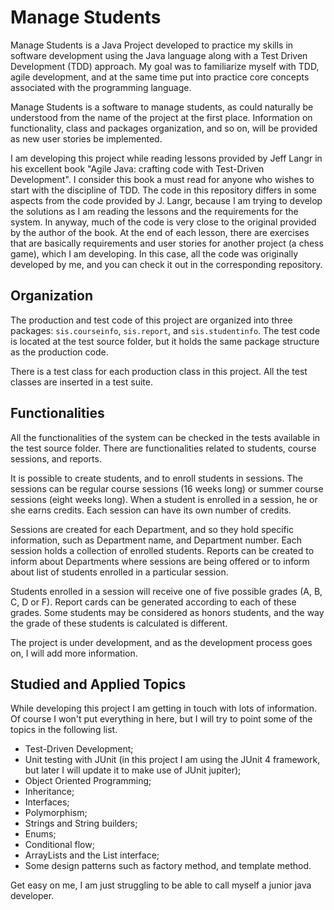 # Manage Students

Manage Students is a Java Project developed to practice my skills in software development using the Java language along with a Test Driven Development (TDD) approach. My goal was to familiarize myself with TDD, agile development, and at the same time put into practice core concepts associated with the programming language.

Manage Students is a software to manage students, as could naturally be understood from the name of the project at the first place. Information on functionality, class and packages organization, and so on, will be provided as new user stories be implemented.

I am developing this project while reading lessons provided by Jeff Langr in his excellent book "Agile Java: crafting code with Test-Driven Development". I consider this book a must read for anyone who wishes to start with the discipline of TDD. The code in this repository differs in some aspects from the code provided by J. Langr, because I am trying to develop the solutions as I am reading the lessons and the requirements for the system. In anyway, much of the code is very close to the original provided by the author of the book. At the end of each lesson, there are exercises that are basically requirements and user stories for another project (a chess game), which I am developing. In this case, all the code was originally developed by me, and you can check it out in the corresponding repository.

## Organization

The production and test code of this project are organized into three packages: `sis.courseinfo`, `sis.report`, and `sis.studentinfo`. The test code is located at the test source folder, but it holds the same package structure as the production code.

There is a test class for each production class in this project. All the test classes are inserted in a test suite.

## Functionalities

All the functionalities of the system can be checked in the tests available in the test source folder. There are functionalities related to students, course sessions, and reports.

It is possible to create students, and to enroll students in sessions. The sessions can be regular course sessions (16 weeks long) or summer course sessions (eight weeks long). When a student is enrolled in a session, he or she earns credits. Each session can have its own number of credits.

Sessions are created for each Department, and so they hold specific information, such as Department name, and Department number. Each session holds a collection of enrolled students. Reports can be created to inform about Departments where sessions are being offered or to inform about list of students enrolled in a particular session.

Students enrolled in a session will receive one of five possible grades (A, B, C, D or F). Report cards can be generated according to each of these grades. Some students may be considered as honors students, and the way the grade of these students is calculated is different.

The project is under development, and as the development process goes on, I will add more information.

## Studied and Applied Topics

While developing this project I am getting in touch with lots of information. Of course I won't put everything in here, but I will try to point some of the topics in the following list.

- Test-Driven Development;
- Unit testing with JUnit (in this project I am using the JUnit 4 framework, but later I will update it to make use of JUnit jupiter);
- Object Oriented Programming;
- Inheritance;
- Interfaces;
- Polymorphism;
- Strings and String builders;
- Enums;
- Conditional flow;
- ArrayLists and the List interface;
- Some design patterns such as factory method, and template method.

Get easy on me, I am just struggling to be able to call myself a junior java developer.
